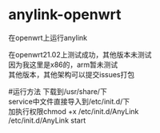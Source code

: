 # anylink-openwrt
在openwrt上运行anylink

在openwrt21.02上测试成功，其他版本未测试<br />
因为我这里是x86的，arm暂未测试<br />
其他版本，其他架构可以提交issues打包<br />

#运行方法
下载到/usr/share/下<br />
service中文件直接导入到/etc/init.d/下<br />
加执行权限chmod +x /etc/init.d/AnyLink<br />
/etc/init.d/AnyLink start
